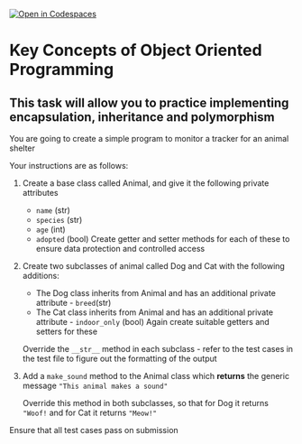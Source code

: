 [![Open in Codespaces](https://classroom.github.com/assets/launch-codespace-2972f46106e565e64193e422d61a12cf1da4916b45550586e14ef0a7c637dd04.svg)](https://classroom.github.com/open-in-codespaces?assignment_repo_id=17314755)
# Key Concepts of Object Oriented Programming
## This task will allow you to practice implementing encapsulation, inheritance and polymorphism

You are going to create a simple program to monitor a tracker for an animal shelter

Your instructions are as follows:

1. Create a base class called Animal, and give it the following private attributes
    * `name` (str)
    * `species` (str)
    * `age` (int)
    * `adopted` (bool)
    Create getter and setter methods for each of these to ensure data protection and controlled access

2. Create two subclasses of animal called Dog and Cat with the following additions:
    * The Dog class inherits from Animal and has an additional private attribute - `breed`(str)
    * The Cat class inherits from Animal and has an additional private attribute - `indoor_only` (bool)
    Again create suitable getters and setters for these

    Override the `__str__` method in each subclass - refer to the test cases in the test file to figure out the formatting of the output

3. Add a `make_sound` method to the Animal class which __returns__ the generic message `"This animal makes a sound" `

    Override this method in both subclasses, so that for Dog it returns `"Woof!` and for Cat it returns `"Meow!"`

Ensure that all test cases pass on submission